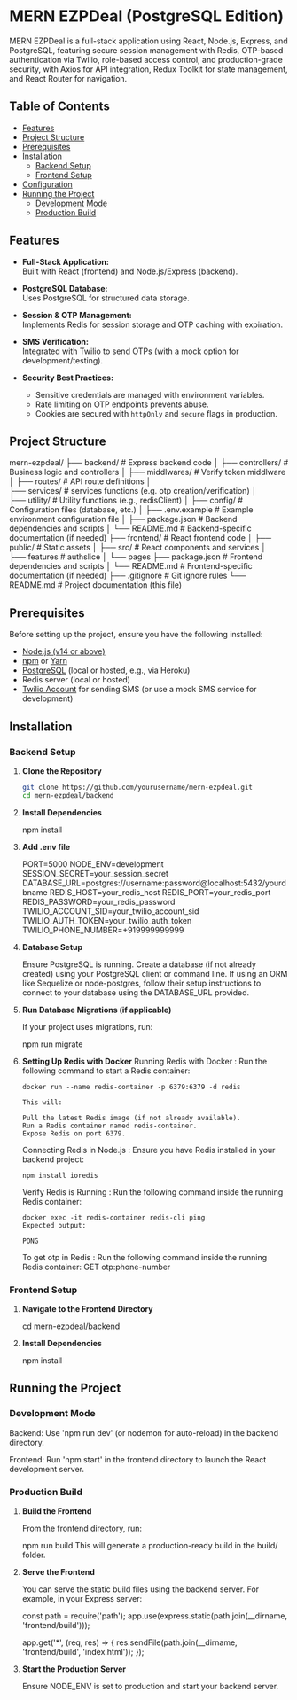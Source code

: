 # MERN EZPDeal (PostgreSQL Edition)

MERN EZPDeal is a full-stack application using React, Node.js, Express, and PostgreSQL, featuring secure session management with Redis, OTP-based authentication via Twilio, role-based access control, and production-grade security, with Axios for API integration, Redux Toolkit for state management, and React Router for navigation.

## Table of Contents

- [Features](#features)
- [Project Structure](#project-structure)
- [Prerequisites](#prerequisites)
- [Installation](#installation)
  - [Backend Setup](#backend-setup)
  - [Frontend Setup](#frontend-setup)
- [Configuration](#configuration)
- [Running the Project](#running-the-project)
  - [Development Mode](#development-mode)
  - [Production Build](#production-build)

## Features

- **Full-Stack Application:**  
  Built with React (frontend) and Node.js/Express (backend).

- **PostgreSQL Database:**  
  Uses PostgreSQL for structured data storage.

- **Session & OTP Management:**  
  Implements Redis for session storage and OTP caching with expiration.

- **SMS Verification:**  
  Integrated with Twilio to send OTPs (with a mock option for development/testing).

- **Security Best Practices:**  
  - Sensitive credentials are managed with environment variables.
  - Rate limiting on OTP endpoints prevents abuse.
  - Cookies are secured with `httpOnly` and `secure` flags in production.

## Project Structure

mern-ezpdeal/ 
        ├── backend/ # Express backend code 
            │ 
            ├── controllers/ # Business logic and controllers 
            │
            ├── middlwares/  # Verify token middlware
            │ 
            ├── routes/ # API route definitions 
            │  
            ├── services/ # services functions (e.g. otp creation/verification)
            │    
            ├── utility/ # Utility functions (e.g., redisClient) 
            │ 
            ├── config/ # Configuration files (database, etc.) 
            │ 
            ├── .env.example # Example environment configuration file 
            │ 
            ├── package.json # Backend dependencies and scripts 
            │ 
            └── README.md # Backend-specific documentation (if needed) 
        ├── frontend/ # React frontend code 
            │ 
            ├── public/ # Static assets 
            │ 
            ├── src/ # React components and services 
                │    
                ├── features # authslice
                │
                └── pages 
            ├── package.json # Frontend dependencies and scripts 
            │ 
            └── README.md # Frontend-specific documentation (if needed) 
        ├── .gitignore # Git ignore rules 
        └── README.md # Project documentation (this file)


## Prerequisites

Before setting up the project, ensure you have the following installed:

- [Node.js (v14 or above)](https://nodejs.org/)
- [npm](https://www.npmjs.com/) or [Yarn](https://yarnpkg.com/)
- [PostgreSQL](https://www.postgresql.org/) (local or hosted, e.g., via Heroku)
- Redis server (local or hosted)
- [Twilio Account](https://www.twilio.com/) for sending SMS (or use a mock SMS service for development)

## Installation

### Backend Setup

1. **Clone the Repository**

   ```bash
   git clone https://github.com/yourusername/mern-ezpdeal.git
   cd mern-ezpdeal/backend

2. **Install Dependencies**

   npm install

3. **Add .env file**
   
   PORT=5000
   NODE_ENV=development
   SESSION_SECRET=your_session_secret
   DATABASE_URL=postgres://username:password@localhost:5432/yourdbname
   REDIS_HOST=your_redis_host
   REDIS_PORT=your_redis_port
   REDIS_PASSWORD=your_redis_password  
   TWILIO_ACCOUNT_SID=your_twilio_account_sid
   TWILIO_AUTH_TOKEN=your_twilio_auth_token
   TWILIO_PHONE_NUMBER=+919999999999

4. **Database Setup**

   Ensure PostgreSQL is running.
   Create a database (if not already created) using your PostgreSQL client or command line.
   If using an ORM like Sequelize or node-postgres, follow their setup instructions to connect to your database using the DATABASE_URL provided.

5. **Run Database Migrations (if applicable)**

   If your project uses migrations, run:
   
   npm run migrate

6. **Setting Up Redis with Docker**
   Running Redis with Docker :
       Run the following command to start a Redis container:
       
       docker run --name redis-container -p 6379:6379 -d redis
       
       This will:
       
       Pull the latest Redis image (if not already available).
       Run a Redis container named redis-container.
       Expose Redis on port 6379.
   
   Connecting Redis in Node.js :
       Ensure you have Redis installed in your backend project:
       
       npm install ioredis
   
   Verify Redis is Running :
       Run the following command inside the running Redis container:
       
       docker exec -it redis-container redis-cli ping
       Expected output:
       
       PONG

   To get otp in Redis :
       Run the following command inside the running Redis container:
       GET otp:phone-number


### Frontend Setup

1. **Navigate to the Frontend Directory**
    
   cd mern-ezpdeal/backend

2. **Install Dependencies**

   npm install


## Running the Project

### Development Mode
   Backend:
   Use 'npm run dev' (or nodemon for auto-reload) in the backend directory.
   
   Frontend:
   Run 'npm start' in the frontend directory to launch the React development server.

### Production Build
 
1.  **Build the Frontend**
    
    From the frontend directory, run:
    
    npm run build
    This will generate a production-ready build in the build/ folder.
    
2. **Serve the Frontend**
    
    You can serve the static build files using the backend server. For example, in your Express server:
    
    const path = require('path');
    app.use(express.static(path.join(__dirname, 'frontend/build')));
    
    app.get('*', (req, res) => {
      res.sendFile(path.join(__dirname, 'frontend/build', 'index.html'));
    });
    
3. **Start the Production Server**
    
    Ensure NODE_ENV is set to production and start your backend server.
